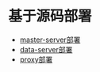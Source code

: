 # 基于源码部署

* [master-server部署](./master.md)
* [data-server部署](./dataserver.md)
* [proxy部署](./proxy.md) 